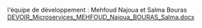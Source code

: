 l'équipe de développement : Mehfoud Najoua et Salma Bouras [DEVOIR_Microservices_MEHFOUD_Najoua_BOURAS_Salma.docx](https://github.com/user-attachments/files/18428266/DEVOIR_Microservices_MEHFOUD_Najoua_BOURAS_Salma.docx)

